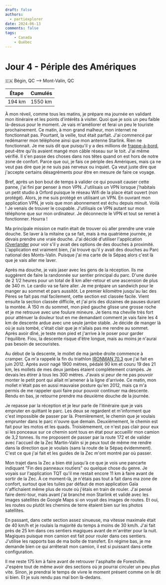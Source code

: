 ```yaml
---
draft: false
authors:
  - partiexplorer
date: 2024-06-13
comments: false
tags:
    - Canada
    - Québec
---
```


# Jour 4 - Périple des Amériques

🇨🇦 Bégin, QC --> Mont-Valin, QC

|  Étape  |   Cumulés   |
|---------|-------------|
|  194 km |     1550 km |

À mon réveil, comme tous les matins, je prépare ma journée en validant mon itinéraire et les points d'intérêts à visiter. Quoi que je sois un peu faible là-dessus pour le moment. Je vais m'améliorer et ferai un peu le touriste prochainement. Ce matin, à mon grand malheur, mon internet ne fonctionnait pas. Pourtant, la veille, tout était parfait. J'ai commencé par redémarrer mon téléphone ainsi que mon antenne Starlink. Rien ne fonctionnait. Je me suis dit que puisqu'il y a des millions de [frappe-à-bord](https://www.canada.ca/fr/environnement-changement-climatique/services/registre-public-especes-peril/publications/especes-sauvages-2010/chapitre-17.html), peut-être qu'ils avaient mangé mon câble réseau sur le toit. J'ai même vérifié. Il s'en passe des choses dans nos têtes quand on est hors de notre zone de confort. Parce que oui, je fais ce périple des Amériques, mais ça ne veut pas dire que je ne suis pas nerveux ou inquiet. Ça veut juste dire que j'accepte certains désagréments pour être en mesure de faire ce voyage.

Bref, après un bon bout de temps à valider ce qui pouvait causer cette panne, j'ai fini par penser à mon VPN. J'utilisais un VPN lorsque j'habitais un petit studio à Orford puisque le réseau Wifi de la place était ouvert (non protégé). Alors, je me suis protégé en utilisant un VPN. En ouvrant mon application VPN, je vois que mon abonnement est échu depuis minuit. Voilà ! Je venais de trouver le coupable. J'utilisais ce VPN autant sur mon téléphone que sur mon ordinateur. Je déconnecte le VPN et tout se remet à fonctionner. Hourra !

Ma principale mission ce matin était de trouver où aller prendre une vraie douche. Se laver à la mitaine ça se fait, mais à ma quatrième journée, je devais prendre une vraie douche. J'ai décidé d'utiliser l'application [iOverlander](https://ioverlander.com) pour voir s'il y avait des options de des douches à proximité. L'application est vraiment bien, j'ai trouvé qu'il y avait des douches au Parc national des Monts-Valin. Puisque j'ai ma carte de la Sépaq alors c'est là que je vais aller me laver.

Après ma douche, je vais jaser avec les gens de la réception. Ils me suggèrent de faire la randonnée sur sentier principal du parc. D'une durée de 2 1/2 heures pour un total de 8 km aller-retour et une ascension de plus de 340 m. Le cardio va se faire aller. Je me prépare un sandwich pour le manger au sommet et pars aussitôt. Le premier kilomètre jusqu'au lac des Pères se fait pas mal facilement, cette section est classée facile. Vient ensuite la section classée difficile, et j'ai pris des dizaines de pauses durant la montée. À 150 m du sommet, mon pied gauche glisse une grosse roche et je me retrouve avec une foulure mineure. Je tiens ma cheville très fort pour atténuer la douleur tout en me demandant comment je vais faire les 4 km de descente ardue avec une seule jambe stable. Je décide de manger là où je suis tombé, c'était clair que je n'allais pas me rendre au sommet. Après avoir dîné, je teste mon pied et j'arrive à le poser pour garder l'équilibre. Fiou, la descente risque d'être longue, mais au moins je n'aurai pas besoin de secouristes.

Au début de la descente, le mollet de ma jambe droite commence à cramper. Ça m'a rappelé la fin du triathlon [IRONMAN 70.3](https://sportstats.one/results/15957/611) que j'ai fait en juin 2012. Après avoir nagé 1900 mètres, pédalé 90 km et couru 19 des 21 km, les mollets de mes deux jambes étaient complètement crampés. Je devais les étirer à tous les 300 mètres. J'avais si peur de ne pas pouvoir monter le petit pont qui allait m'amener à la ligne d'arrivée. Ce matin, mon mollet n'était pas en aussi mauvaise posture qu'en 2012, mais ça m'a permis de me rappeler quoi faire pour pouvoir continuer ma descente. Rendu en bas, je retourne prendre ma deuxième douche de la journée.

Je repasse par la réception et je leur parle de l'itinéraire que je vais empruter en quittant le parc. Les deux se regardent et m'informent que c'est impossible de passer par là. Premièrement, le chemin que je voulais emprunter dans le parc n'ouvre que demain. Deuxièmement, le chemin est fait pour les motos et les quads. Troisièmement, ce n'est pas clair pour eux si les ponceaux sur ce chemin sont tous en état pour accueillir mon camion de 3,2 tonnes. Ils me proposent de passer par la route 172 et de valider avec l'accueil de la Zec Martin-Valin si je peux tout de même me rendre dans la direction que je voulais (sans la route de la Sépaq évidemment). C'est ce que j'ai fait et les guides de la Zec m'ont montré par où passer.

Mon trajet dans la Zec a bien été jusqu'à ce que je vois une pancarte indiquant "Fin des panneaux routiers" ou quelque chose du genre. Je voyais sur l'application TQT qu'il me restait encore 11 km à faire avant de sortir de la Zec. À ce moment-là, je n'étais pas tout à fait dans ma zone de confort, surtout que les tuiles par défaut de mon application Gaïa n'affichaient même plus de route où j'étais en train de rouler. J'ai pensé faire demi-tour, mais avant j'ai branché mon Starlink et validé avec les images satellites de Google Maps si on voyait des images de routes. Et oui, les routes ou plutôt les chemins de terre étaient bien sur les photos satellites.

En passant, dans cette section assez sinueuse, ma vitesse maximale était de 40 km/h et je roulais la majorité du temps à moins de 30 km/h. J'ai fait près de 25 km dans ces sentiers magiques avant de m'arrêter pour la nuit. Magiques puisque mon camion est fait pour rouler dans ces sentiers. J'utilise les rapports bas de ma boîte de transfert. En régime bas, je me demande bien ce qui arrêterait mon camion, il est si puissant dans cette configuration.

Il me reste 175 km à faire avant de retrouver l'asphalte de Forestville. J'espère tout de même avoir des sections où je pourrai circuler un peu plus vite. Sinon, je prendrai le temps de vivre le moment présent comme on le dit si bien. Et je suis rendu pas mal bon là-dedans.
